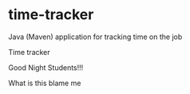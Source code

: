 # time-tracker
Java (Maven) application for tracking time on the job

Time tracker

Good Night Students!!!

What is this
blame me
